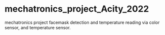 # mechatronics_project_Acity_2022
mechatronics project facemask detection and temperature reading via color sensor, and temperature sensor.
